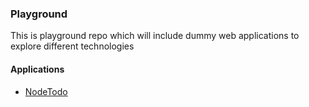 ### Playground
This is playground repo which will include dummy web applications to explore different technologies  

#### Applications
* [NodeTodo](https://github.com/msalahz/playground/tree/master/NodeTodo)
